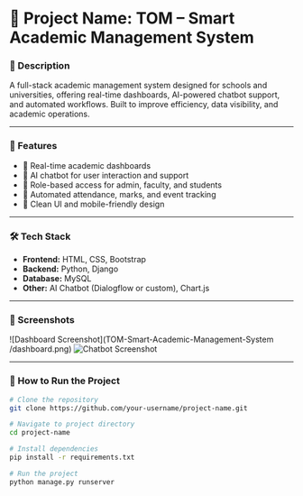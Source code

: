 # 🚀 Project Name: TOM – Smart Academic Management System

### 📖 Description
A full-stack academic management system designed for schools and universities, offering real-time dashboards, AI-powered chatbot support, and automated workflows. Built to improve efficiency, data visibility, and academic operations.

---

### 🧠 Features
- 🔹 Real-time academic dashboards
- 🔹 AI chatbot for user interaction and support
- 🔹 Role-based access for admin, faculty, and students
- 🔹 Automated attendance, marks, and event tracking
- 🔹 Clean UI and mobile-friendly design

---

### 🛠️ Tech Stack
- **Frontend:** HTML, CSS, Bootstrap
- **Backend:** Python, Django
- **Database:** MySQL
- **Other:** AI Chatbot (Dialogflow or custom), Chart.js

---

### 📸 Screenshots
<!-- Add image links like this -->
![Dashboard Screenshot](TOM-Smart-Academic-Management-System
/dashboard.png)
![Chatbot Screenshot](assets/chatbot.png)

---

### 🚀 How to Run the Project
```bash
# Clone the repository
git clone https://github.com/your-username/project-name.git

# Navigate to project directory
cd project-name

# Install dependencies
pip install -r requirements.txt

# Run the project
python manage.py runserver
